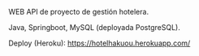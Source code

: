 WEB API de proyecto de gestión hotelera. 

Java, Springboot, MySQL (deployada PostgreSQL). 

Deploy (Heroku): https://hotelhakuou.herokuapp.com/
